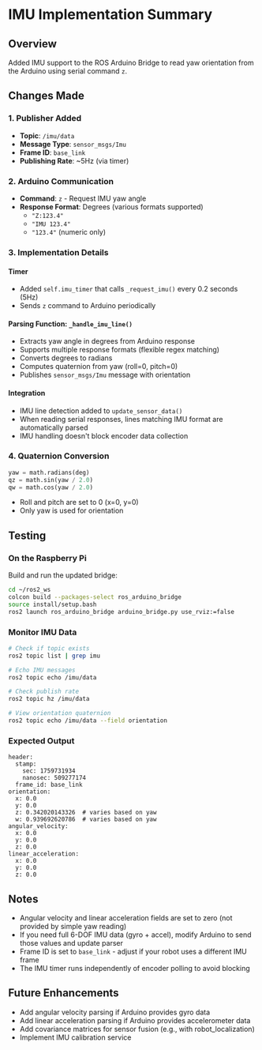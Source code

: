 # IMU Implementation Summary

## Overview
Added IMU support to the ROS Arduino Bridge to read yaw orientation from the Arduino using serial command `z`.

## Changes Made

### 1. Publisher Added
- **Topic**: `/imu/data`
- **Message Type**: `sensor_msgs/Imu`
- **Frame ID**: `base_link`
- **Publishing Rate**: ~5Hz (via timer)

### 2. Arduino Communication
- **Command**: `z` - Request IMU yaw angle
- **Response Format**: Degrees (various formats supported)
  - `"Z:123.4"`
  - `"IMU 123.4"`
  - `"123.4"` (numeric only)

### 3. Implementation Details

#### Timer
- Added `self.imu_timer` that calls `_request_imu()` every 0.2 seconds (5Hz)
- Sends `z` command to Arduino periodically

#### Parsing Function: `_handle_imu_line()`
- Extracts yaw angle in degrees from Arduino response
- Supports multiple response formats (flexible regex matching)
- Converts degrees to radians
- Computes quaternion from yaw (roll=0, pitch=0)
- Publishes `sensor_msgs/Imu` message with orientation

#### Integration
- IMU line detection added to `update_sensor_data()`
- When reading serial responses, lines matching IMU format are automatically parsed
- IMU handling doesn't block encoder data collection

### 4. Quaternion Conversion
```python
yaw = math.radians(deg)
qz = math.sin(yaw / 2.0)
qw = math.cos(yaw / 2.0)
```
- Roll and pitch are set to 0 (x=0, y=0)
- Only yaw is used for orientation

## Testing

### On the Raspberry Pi
Build and run the updated bridge:
```bash
cd ~/ros2_ws
colcon build --packages-select ros_arduino_bridge
source install/setup.bash
ros2 launch ros_arduino_bridge arduino_bridge.py use_rviz:=false
```

### Monitor IMU Data
```bash
# Check if topic exists
ros2 topic list | grep imu

# Echo IMU messages
ros2 topic echo /imu/data

# Check publish rate
ros2 topic hz /imu/data

# View orientation quaternion
ros2 topic echo /imu/data --field orientation
```

### Expected Output
```
header:
  stamp:
    sec: 1759731934
    nanosec: 509277174
  frame_id: base_link
orientation:
  x: 0.0
  y: 0.0
  z: 0.342020143326  # varies based on yaw
  w: 0.939692620786  # varies based on yaw
angular_velocity:
  x: 0.0
  y: 0.0
  z: 0.0
linear_acceleration:
  x: 0.0
  y: 0.0
  z: 0.0
```

## Notes
- Angular velocity and linear acceleration fields are set to zero (not provided by simple yaw reading)
- If you need full 6-DOF IMU data (gyro + accel), modify Arduino to send those values and update parser
- Frame ID is set to `base_link` - adjust if your robot uses a different IMU frame
- The IMU timer runs independently of encoder polling to avoid blocking

## Future Enhancements
- Add angular velocity parsing if Arduino provides gyro data
- Add linear acceleration parsing if Arduino provides accelerometer data
- Add covariance matrices for sensor fusion (e.g., with robot_localization)
- Implement IMU calibration service
